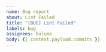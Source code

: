 ```yaml
---
name: Bug report
about: Lint Failed
title: "[BUG] Lint Failed"
labels: bug
assignees: buluma
body: {{ context.payload.commits }}
---
```



